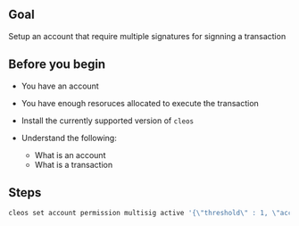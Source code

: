 ## Goal

Setup an account that require multiple signatures for signning a transaction

## Before you begin

* You have an account

* You have enough resoruces allocated to execute the transaction

* Install the currently supported version of `cleos`

* Understand the following:
  * What is an account
  * What is a transaction


## Steps

```sh
cleos set account permission multisig active '{\"threshold\" : 1, \"accounts\" :[{\"permission\":{\"actor\":\"arisen\",\"permission\":\"active\"},\"weight\":1},{\"permission\":{\"actor\":\"customera\",\"permission\":\"active\"},\"weight\":1}]}' owner -p multisig@owner"
```